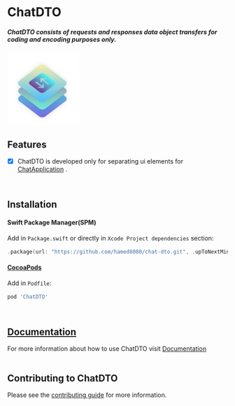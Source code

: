 # ChatDTO

<h5>ChatDTO consists of requests and responses data object transfers for coding and encoding purposes only.</h5>

<img src="https://github.com/hamed8080/chat-dto/raw/main/images/icon.png"  width="164" height="164">

## Features

- [x] ChatDTO is developed only for separating ui elements for [ChatApplication](https://github.com/hamed8080/chat-application) .
<br/>

## Installation

#### Swift Package Manager(SPM) 

Add in `Package.swift` or directly in `Xcode Project dependencies` section:

```swift
.package(url: "https://github.com/hamed8080/chat-dto.git", .upToNextMinor(from: "1.0.0")),
```

#### [CocoaPods](https://cocoapods.org) 

Add in `Podfile`:

```ruby
pod 'ChatDTO'
```
<br/>

## [Documentation](https://hamed8080.github.io/chat-dto/documentation/chatdto/)
For more information about how to use ChatDTO visit [Documentation](https://hamed8080.github.io/chat-dto/documentation/chatdto/) 
<br/>
<br/>

## Contributing to ChatDTO
Please see the [contributing guide](/CONTRIBUTING.md) for more information.

<!-- Copyright (c) 2021-2022 Apple Inc and the Swift Project authors. All Rights Reserved. -->
